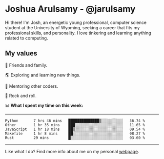 # Joshua Arulsamy - @jarulsamy

Hi there! I'm Josh, an energetic young professional, computer science student at the University of Wyoming, seeking a career that fits my professional skills, and personality. I love tinkering and learning anything related to computing.

## My values

:yellow_heart: Friends and family.

:earth_americas: Exploring and learning new things.

:book: Mentoring other coders.

:guitar: Rock and roll.

:bar_chart: **What I spent my time on this week:**

------
<!--START_SECTION:waka-->
```text
Python       7 hrs 46 mins   ██████████████▒░░░░░░░░░░   56.74 % 
Other        1 hr 35 mins    ███░░░░░░░░░░░░░░░░░░░░░░   11.65 % 
JavaScript   1 hr 18 mins    ██▒░░░░░░░░░░░░░░░░░░░░░░   09.54 % 
Makefile     1 hr 8 mins     ██░░░░░░░░░░░░░░░░░░░░░░░   08.27 % 
Rust         29 mins         █░░░░░░░░░░░░░░░░░░░░░░░░   03.60 % 
```
<!--END_SECTION:waka-->
------

Like what I do? Find more info about me on my personal [webpage](https://arulsamy.me).
